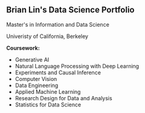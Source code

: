 ## Brian Lin's Data Science Portfolio 

Master's in Information and Data Science

Univeristy of California, Berkeley

**Coursework:**
* Generative AI
* Natural Language Processing with Deep Learning
* Experiments and Causal Inference
* Computer Vision
* Data Engineering
* Applied Machine Learning
* Research Design for Data and Analysis
* Statistics for Data Science
